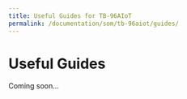 ```yaml
---
title: Useful Guides for TB-96AIoT
permalink: /documentation/som/tb-96aiot/guides/
---
```

# Useful Guides

Coming soon...